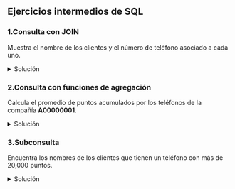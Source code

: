 ## Ejercicios intermedios de SQL

### 1.Consulta con JOIN
Muestra el nombre de los clientes y el número de teléfono asociado a cada uno.

<details>
  <summary>Solución</summary>
  
  ```sql
    SELECT c.nombre, t.numero
    FROM CLIENTE c
    JOIN TELEFONO t ON c.dni = t.cliente;
  ```
  
</details>

### 2.Consulta con funciones de agregación

Calcula el promedio de puntos acumulados por los teléfonos de la compañía **A00000001**.

<details>
  <summary>Solución</summary>
  
  ```sql
    SELECT AVG(puntos) AS promedio_puntos
    FROM TELEFONO
    WHERE compañia = 'A00000001';
  ```
  
</details>

### 3.Subconsulta

Encuentra los nombres de los clientes que tienen un teléfono con más de 20,000 puntos.

<details>
  <summary>Solución</summary>
  
  ```sql
    SELECT nombre
    FROM CLIENTE
    WHERE dni IN (
        SELECT cliente
        FROM TELEFONO
        WHERE puntos > 20000
    );
  ```
  
</details>